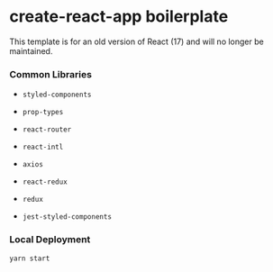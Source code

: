 # create-react-app boilerplate

This template is for an old version of React (17) and will no longer be maintained.

### Common Libraries

-   `styled-components`
-   `prop-types`
-   `react-router`
-   `react-intl`
-   `axios`

-   `react-redux`
-   `redux`

-   `jest-styled-components`

### Local Deployment

`yarn start`
